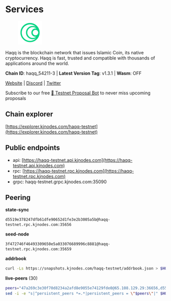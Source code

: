 # Services

<figure><img src="https://raw.githubusercontent.com/kj89/cosmos-images/main/logos/haqq.png" alt=""><figcaption></figcaption></figure>

Haqq is the blockchain network that issues Islamic Coin,  its native cryptocurrency. Haqq is fast, trusted and  compatible with thousands of applications around the world.

**Chain ID**: haqq_54211-3 | **Latest Version Tag**: v1.3.1 | **Wasm**: OFF

[Website](https://islamiccoin.net) | [Discord](https://discord.gg/hU9MHG5kZq) | [Twitter](https://twitter.com/Islamic_Coin)



Subscribe to our free [🤖 Testnet Proposal Bot](https://t.me/kjnodes_testnet_proposal_bot) to never miss upcoming proposals


## Chain explorer
[https://explorer.kjnodes.com/haqq-testnet](https://explorer.kjnodes.com/haqq-testnet)

## Public endpoints

* api: [https://haqq-testnet.api.kjnodes.com](https://haqq-testnet.api.kjnodes.com)
* rpc: [https://haqq-testnet.rpc.kjnodes.com](https://haqq-testnet.rpc.kjnodes.com)
* grpc: haqq-testnet.grpc.kjnodes.com:35090

## Peering

**state-sync**

```text
d5519e378247dfb61dfe90652d1fe3e2b3005a5b@haqq-testnet.rpc.kjnodes.com:35656
```

**seed-node**

```text
3f472746f46493309650e5a033076689996c8881@haqq-testnet.rpc.kjnodes.com:35659
```

**addrbook**
```bash
curl -Ls https://snapshots.kjnodes.com/haqq-testnet/addrbook.json > $HOME/.haqqd/config/addrbook.json
```

**live-peers** (30)
```bash
peers="47a269c3e30f70d8234a2afd8e9055e74129fde0@65.108.129.29:36656,d5519e378247dfb61dfe90652d1fe3e2b3005a5b@65.109.68.190:35656,442d3bacb350437b8d9f0f1431e0519b81094100@135.181.62.222:26656,f57fae1bdea281392b563a58978a2d8c0a37725f@95.217.233.234:26656,230d299006a432b0f44534ca8a19c8c876c0ccb3@85.10.193.246:26656,23ff658b56fbb8bc73372973a34733ff5d79b435@142.132.202.50:11604,927a323649e7dd8d4c75da6e5edaee439652b46f@65.109.92.241:20116,3df5a68b919177179c6dcb0b9c9354fd6bbba1c8@65.109.92.240:20116,a6150d39e4725d28a56f41ebf3c6d457c54bd2f1@34.138.250.4:26656,62bf004201a90ce00df6f69390378c3d90f6dd7e@45.83.173.19:26656,9eb507f9365313dbe7f426050fec9648298f58ee@109.205.183.51:26656,ed145a35b436878c1f1c10634bd18600f3696e17@95.217.181.142:26656,23a1176c9911eac442d6d1bf15f92eeabb3981d5@45.83.173.18:26656,d7ac44bf8f8d760c3df1a8695145021f35feb985@34.88.220.124:26656,78e3ef8adf819b479acc13a2f92ab5c0fa350aeb@66.45.231.30:11464,6de69146d5ebbc0b8cd9ecdf4b33edb57bf9b559@185.187.170.133:26656,16f40215d018c7d657fef0bb5ce2950251d525d2@148.251.51.144:36656,2d13d679b64e1a574904a140f72815644ec71131@65.21.133.125:30656,24e894d4d8a18276acf6051cccf369a1ce69842d@65.108.151.105:26656,8238ddf162ce8a144610e671c63226b0207a1f73@38.242.148.96:36656,a884387139109784cad9193652b82ef20a85d713@38.242.159.148:26656,077d5d9169efb4b070ce7895d680a9d2148d522c@195.201.195.40:36656,f54d4de6d4ae81ec8a2315b54247872b315f198d@65.109.57.9:26656,59af99085c961a6a5c8dc4bc8b3abffda16ddccb@135.181.38.62:26656,afe8c5af90e2eef4a98bc998366e2e780a927599@65.108.126.46:34656,32a8eec046b95e8646ff0810b4596dc7083a0beb@65.108.145.131:26656,849d98423e3f757233bef91d7b80937329d7684f@162.19.131.173:26656,6fad54232f11a0306bd0d942c2ec5f9ba0ae2f1a@34.91.54.209:26656,331ca63236ba05842d561e22c0bcc8582efa60a1@209.126.80.192:26656,90b40d2b773090b82aa7788c2d1937e4fd6d2dc0@65.108.231.124:19656"
sed -i -e "s|^persistent_peers *=.*|persistent_peers = \"$peers\"|" $HOME/.haqqd/config/config.toml
```

